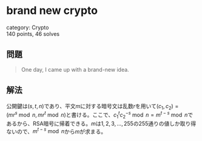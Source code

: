 # brand new crypto
category: Crypto  
140 points, 46 solves

## 問題
> One day, I came up with a brand-new idea.

## 解法
公開鍵は$(s,t,n)$であり、平文$m$に対する暗号文は乱数$r$を用いて$(c_1,c_2)=(mr^s\bmod n,mr^t\bmod n)$と書ける。ここで、$c_1^tc_2^{-s}\bmod n=m^{t-s}\bmod n$であるから、RSA暗号に帰着できる。$m$は$1,2,3,\dots,255$の$255$通りの値しか取り得ないので、$m^{t-s}\bmod n$から$m$が求まる。
